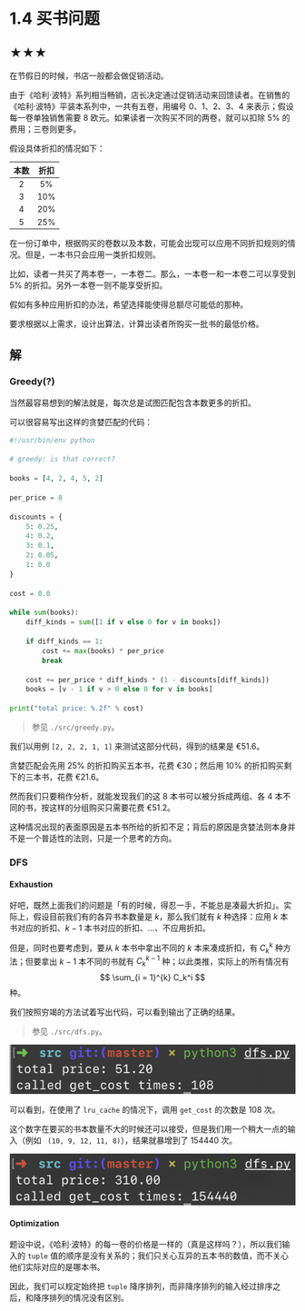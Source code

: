 # 1.4 买书问题

## ★★★

在节假日的时候，书店一般都会做促销活动。

由于《哈利·波特》系列相当畅销，店长决定通过促销活动来回馈读者。在销售的《哈利·波特》平装本系列中，一共有五卷，用编号 0、1、2、3、4 来表示；假设每一卷单独销售需要 $8$ 欧元。如果读者一次购买不同的两卷，就可以扣除 $5\%$ 的费用；三卷则更多。

假设具体折扣的情况如下：

| 本数 |  折扣  |
| :--: | :----: |
| $2$  | $5\%$  |
| $3$  | $10\%$ |
| $4$  | $20\%$ |
| $5$  | $25\%$ |

在一份订单中，根据购买的卷数以及本数，可能会出现可以应用不同折扣规则的情况。但是，一本书只会应用一类折扣规则。

比如，读者一共买了两本卷一，一本卷二。那么，一本卷一和一本卷二可以享受到 $5\%$ 的折扣。另外一本卷一则不能享受折扣。

假如有多种应用折扣的办法，希望选择能使得总额尽可能低的那种。

要求根据以上需求，设计出算法，计算出读者所购买一批书的最低价格。

## 解

### Greedy(?)

当然最容易想到的解法就是，每次总是试图匹配包含本数更多的折扣。

可以很容易写出这样的贪婪匹配的代码：

```python
#!/usr/bin/env python

# greedy: is that correct?

books = [4, 2, 4, 5, 2]

per_price = 8

discounts = {
    5: 0.25,
    4: 0.2,
    3: 0.1,
    2: 0.05,
    1: 0.0
}

cost = 0.0

while sum(books):
    diff_kinds = sum([1 if v else 0 for v in books])

    if diff_kinds == 1:
        cost += max(books) * per_price
        break

    cost += per_price * diff_kinds * (1 - discounts[diff_kinds])
    books = [v - 1 if v > 0 else 0 for v in books]

print("total price: %.2f" % cost)
```

> 参见 `./src/greedy.py`。

我们以用例 `[2, 2, 2, 1, 1]` 来测试这部分代码，得到的结果是 €51.6。

贪婪匹配会先用 $25\%$ 的折扣购买五本书，花费 €30；然后用 $10\%$ 的折扣购买剩下的三本书，花费 €21.6。

然而我们只要稍作分析，就能发现我们的这 8 本书可以被分拆成两组、各 4 本不同的书，按这样的分组购买只需要花费 €51.2。

这种情况出现的表面原因是五本书所给的折扣不足；背后的原因是贪婪法则本身并不是一个普适性的法则，只是一个思考的方向。

### DFS

#### Exhaustion

好吧，既然上面我们的问题是「有的时候，得忍一手，不能总是凑最大折扣」。实际上，假设目前我们有的各异书本数量是 $k$，那么我们就有 $k$ 种选择：应用 $k$ 本书对应的折扣、$k - 1$ 本书对应的折扣、…、不应用折扣。

但是，同时也要考虑到，要从 $k$ 本书中拿出不同的 $k$ 本来凑成折扣，有 $C_k^k$ 种方法；但要拿出 $k - 1$ 本不同的书就有 $C_k^{k - 1}$ 种；以此类推，实际上的所有情况有
$$
\sum_{i = 1}^{k} C_k^i
$$
种。

我们按照穷竭的方法试着写出代码，可以看到输出了正确的结果。

> 参见 `./src/dfs.py`。

![image-20200216113705115](readme.assets/image-20200216113705115.png)

可以看到，在使用了 `lru_cache` 的情况下，调用 `get_cost` 的次数是 108 次。

这个数字在要买的书本数量不大的时候还可以接受，但是我们用一个稍大一点的输入（例如 ` (10, 9, 12, 11, 8)`），结果就暴增到了 154440 次。

![image-20200216114148596](readme.assets/image-20200216114148596.png)

#### Optimization

题设中说，《哈利·波特》的每一卷的价格是一样的（真是这样吗？），所以我们输入的 `tuple` 值的顺序是没有关系的；我们只关心互异的五本书的数值，而不关心他们实际对应的是哪本书。

因此，我们可以规定始终把 `tuple` 降序排列，而非降序排列的输入经过排序之后，和降序排列的情况没有区别。

